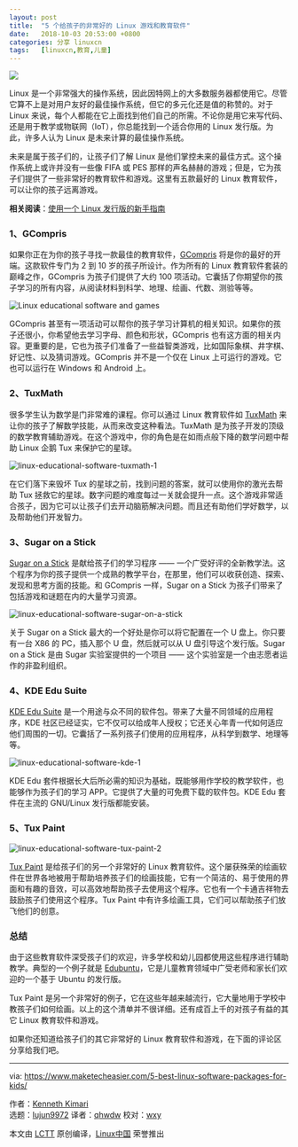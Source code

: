 ```yaml
---
layout: post
title:	"5 个给孩子的非常好的 Linux 游戏和教育软件"
date:	2018-10-03 20:53:00 +0800 
categories:	分享 linuxcn 
tags:	[linuxcn,教育,儿童]
---
```



![](/Asserts/Images/album/201810/03/205353g3jdd13e96s241te.jpg)


Linux 是一个非常强大的操作系统，因此因特网上的大多数服务器都使用它。尽管它算不上是对用户友好的最佳操作系统，但它的多元化还是值的称赞的。对于 Linux 来说，每个人都能在它上面找到他们自己的所需。不论你是用它来写代码、还是用于教学或物联网（IoT），你总能找到一个适合你用的 Linux 发行版。为此，许多人认为 Linux 是未来计算的最佳操作系统。


未来是属于孩子们的，让孩子们了解 Linux 是他们掌控未来的最佳方式。这个操作系统上或许并没有一些像 FIFA 或 PES 那样的声名赫赫的游戏；但是，它为孩子们提供了一些非常好的教育软件和游戏。这里有五款最好的 Linux 教育软件，可以让你的孩子远离游戏。


**相关阅读**：[使用一个 Linux 发行版的新手指南](https://www.maketecheasier.com/beginner-guide-to-using-linux-distro/%09)


### 1、GCompris


如果你正在为你的孩子寻找一款最佳的教育软件，[GCompris](http://www.gcompris.net/downloads-en.html) 将是你的最好的开端。这款软件专门为 2 到 10 岁的孩子所设计。作为所有的 Linux 教育软件套装的巅峰之作，GCompris 为孩子们提供了大约 100 项活动。它囊括了你期望你的孩子学习的所有内容，从阅读材料到科学、地理、绘画、代数、测验等等。


![Linux educational software and games](/Asserts/Images/album/201810/03/205355zpogp1m8xjxgm2p2.jpg)


GCompris 甚至有一项活动可以帮你的孩子学习计算机的相关知识。如果你的孩子还很小，你希望他去学习字母、颜色和形状，GCompris 也有这方面的相关内容。更重要的是，它也为孩子们准备了一些益智类游戏，比如国际象棋、井字棋、好记性、以及猜词游戏。GCompris 并不是一个仅在 Linux 上可运行的游戏。它也可以运行在 Windows 和 Android 上。


### 2、TuxMath


很多学生认为数学是门非常难的课程。你可以通过 Linux 教育软件如 [TuxMath](https://tuxmath.en.uptodown.com/ubuntu) 来让你的孩子了解数学技能，从而来改变这种看法。TuxMath 是为孩子开发的顶级的数学教育辅助游戏。在这个游戏中，你的角色是在如雨点般下降的数学问题中帮助 Linux 企鹅 Tux 来保护它的星球。


![linux-educational-software-tuxmath-1](/Asserts/Images/album/201810/03/205536k0xppo0oy0o0gypf.jpg)


在它们落下来毁坏 Tux 的星球之前，找到问题的答案，就可以使用你的激光去帮助 Tux 拯救它的星球。数字问题的难度每过一关就会提升一点。这个游戏非常适合孩子，因为它可以让孩子们去开动脑筋解决问题。而且还有助他们学好数学，以及帮助他们开发智力。


### 3、Sugar on a Stick


[Sugar on a Stick](http://wiki.sugarlabs.org/go/Sugar_on_a_Stick/Downloads) 是献给孩子们的学习程序 —— 一个广受好评的全新教学法。这个程序为你的孩子提供一个成熟的教学平台，在那里，他们可以收获创造、探索、发现和思考方面的技能。和 GCompris 一样，Sugar on a Stick 为孩子们带来了包括游戏和谜题在内的大量学习资源。


![linux-educational-software-sugar-on-a-stick](/Asserts/Images/album/201810/03/205537gy874p3lczleg0z1.png)


关于 Sugar on a Stick 最大的一个好处是你可以将它配置在一个 U 盘上。你只要有一台 X86 的 PC，插入那个 U 盘，然后就可以从 U 盘引导这个发行版。Sugar on a Stick 是由 Sugar 实验室提供的一个项目 —— 这个实验室是一个由志愿者运作的非盈利组织。


### 4、KDE Edu Suite


[KDE Edu Suite](https://edu.kde.org/) 是一个用途与众不同的软件包。带来了大量不同领域的应用程序，KDE 社区已经证实，它不仅可以给成年人授权；它还关心年青一代如何适应他们周围的一切。它囊括了一系列孩子们使用的应用程序，从科学到数学、地理等等。


![linux-educational-software-kde-1](/Asserts/Images/album/201810/03/205537e293cn6333r34zzu.jpg)


KDE Edu 套件根据长大后所必需的知识为基础，既能够用作学校的教学软件，也能够作为孩子们的学习 APP。它提供了大量的可免费下载的软件包。KDE Edu 套件在主流的 GNU/Linux 发行版都能安装。


### 5、Tux Paint


![linux-educational-software-tux-paint-2](/Asserts/Images/album/201810/03/205538mw7gk7dikawssgds.jpg)


[Tux Paint](http://www.tuxpaint.org/) 是给孩子们的另一个非常好的 Linux 教育软件。这个屡获殊荣的绘画软件在世界各地被用于帮助培养孩子们的绘画技能，它有一个简洁的、易于使用的界面和有趣的音效，可以高效地帮助孩子去使用这个程序。它也有一个卡通吉祥物去鼓励孩子们使用这个程序。Tux Paint 中有许多绘画工具，它们可以帮助孩子们放飞他们的创意。


### 总结


由于这些教育软件深受孩子们的欢迎，许多学校和幼儿园都使用这些程序进行辅助教学。典型的一个例子就是 [Edubuntu](http://edubuntu.org/)，它是儿童教育领域中广受老师和家长们欢迎的一个基于 Ubuntu 的发行版。


Tux Paint 是另一个非常好的例子，它在这些年越来越流行，它大量地用于学校中教孩子们如何绘画。以上的这个清单并不很详细。还有成百上千的对孩子有益的其它 Linux 教育软件和游戏。


如果你还知道给孩子们的其它非常好的 Linux 教育软件和游戏，在下面的评论区分享给我们吧。




---


via: <https://www.maketecheasier.com/5-best-linux-software-packages-for-kids/>


作者：[Kenneth Kimari](https://www.maketecheasier.com/author/kennkimari/)  
 选题：[lujun9972](https://github.com/lujun9972) 译者：[qhwdw](https://github.com/qhwdw) 校对：[wxy](https://github.com/wxy)


本文由 [LCTT](https://github.com/LCTT/TranslateProject) 原创编译，[Linux中国](https://linux.cn/) 荣誉推出

